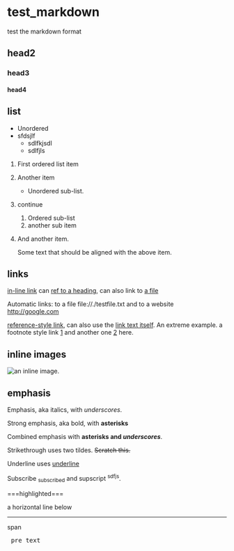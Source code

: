 # test_markdown
test the markdown format
## head2
### head3
#### head4
## list
- Unordered
- sfdsjlf
	- sdlfkjsdl
	- sdlfjls
1. First ordered list item
1. Another item
	- Unordered sub-list.  
1. continue
	1. Ordered sub-list
	1. another sub item
1. And another item.  
   
	Some text that should be aligned with the above item.

## links
[in-line link](https://www.google.com) can [ref to a heading](#list), can also link to [a file](path_to_a_file) 

Automatic links: to a file file://./testfile.txt  and to a website http://google.com

[reference-style link][Arbitrary case-insensitive reference text], can also use the [link text itself]. An extreme example.
a footnote style link [1] and another one [2] here.

[arbitrary case-insensitive reference text]: https://www.mozilla.org
[link text itself]: http://www.google.com
[1]: http://www.opera.com
[2]: #list

## inline images
![an inline image](https://www.google.com/images/branding/googlelogo/2x/googlelogo_color_120x44dp.png).

## emphasis
Emphasis, aka italics, with _underscores_.

Strong emphasis, aka bold, with **asterisks** 

Combined emphasis with **asterisks and _underscores_**.

Strikethrough uses two tildes. ~~Scratch this.~~

Underline uses <ins>underline</ins>

Subscribe <sub> subscribed</sub> and supscript <sup>sdfjs</sup>.

===highlighted===

a horizontal line below

---

<span> span </span>

<pre> pre text </pre>

